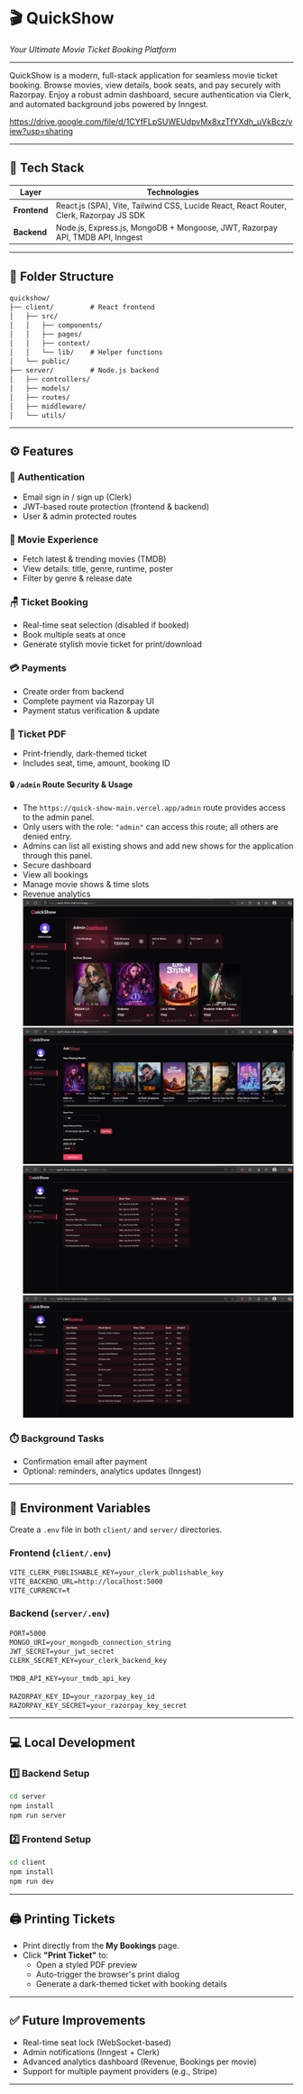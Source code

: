 # 🎬 QuickShow  
*Your Ultimate Movie Ticket Booking Platform*

---

QuickShow is a modern, full-stack application for seamless movie ticket booking. Browse movies, view details, book seats, and pay securely with Razorpay. Enjoy a robust admin dashboard, secure authentication via Clerk, and automated background jobs powered by Inngest.

https://drive.google.com/file/d/1CYfFLpSUWEUdpvMx8xzTfYXdh_uVkBcz/view?usp=sharing

---

## 🚀 Tech Stack

| Layer      | Technologies                                                                 |
|------------|------------------------------------------------------------------------------|
| **Frontend** | React.js (SPA), Vite, Tailwind CSS, Lucide React, React Router, Clerk, Razorpay JS SDK |
| **Backend**  | Node.js, Express.js, MongoDB + Mongoose, JWT, Razorpay API, TMDB API, Inngest |

---

## 📁 Folder Structure

```
quickshow/
├── client/         # React frontend
│   ├── src/
│   │   ├── components/
│   │   ├── pages/
│   │   ├── context/
│   │   └── lib/    # Helper functions
│   └── public/
├── server/         # Node.js backend
│   ├── controllers/
│   ├── models/
│   ├── routes/
│   ├── middleware/
│   └── utils/
```

---

## ⚙️ Features

### 👥 Authentication
- Email sign in / sign up (Clerk)
- JWT-based route protection (frontend & backend)
- User & admin protected routes

### 🎥 Movie Experience
- Fetch latest & trending movies (TMDB)
- View details: title, genre, runtime, poster
- Filter by genre & release date

### 🪑 Ticket Booking
- Real-time seat selection (disabled if booked)
- Book multiple seats at once
- Generate stylish movie ticket for print/download

### 💳 Payments
- Create order from backend
- Complete payment via Razorpay UI
- Payment status verification & update

### 🧾 Ticket PDF
- Print-friendly, dark-themed ticket
- Includes seat, time, amount, booking ID


#### 🔒 `/admin` Route Security & Usage

- The `https://quick-show-main.vercel.app/admin` route provides access to the admin panel.
- Only users with the role: `"admin"` can access this route; all others are denied entry.
- Admins can list all existing shows and add new shows for the application through this panel.
- Secure dashboard
- View all bookings
- Manage movie shows & time slots
- Revenue analytics
![alt text](image-2.png)
![alt text](image-3.png)
![alt text](image-4.png)
![alt text](image-5.png)

### ⏱️ Background Tasks
- Confirmation email after payment
- Optional: reminders, analytics updates (Inngest)

---

## 🔐 Environment Variables

Create a `.env` file in both `client/` and `server/` directories.

### **Frontend** (`client/.env`)
```env
VITE_CLERK_PUBLISHABLE_KEY=your_clerk_publishable_key
VITE_BACKEND_URL=http://localhost:5000
VITE_CURRENCY=₹
```

### **Backend** (`server/.env`)
```env
PORT=5000
MONGO_URI=your_mongodb_connection_string
JWT_SECRET=your_jwt_secret
CLERK_SECRET_KEY=your_clerk_backend_key

TMDB_API_KEY=your_tmdb_api_key

RAZORPAY_KEY_ID=your_razorpay_key_id
RAZORPAY_KEY_SECRET=your_razorpay_key_secret
```

---

## 💻 Local Development

### 1️⃣ Backend Setup
```bash
cd server
npm install
npm run server
```

### 2️⃣ Frontend Setup
```bash
cd client
npm install
npm run dev
```

---

## 🖨️ Printing Tickets

- Print directly from the **My Bookings** page.
- Click **"Print Ticket"** to:
    - Open a styled PDF preview
    - Auto-trigger the browser's print dialog
    - Generate a dark-themed ticket with booking details

---

## ✅ Future Improvements

- Real-time seat lock (WebSocket-based)
- Admin notifications (Inngest + Clerk)
- Advanced analytics dashboard (Revenue, Bookings per movie)
- Support for multiple payment providers (e.g., Stripe)

---


